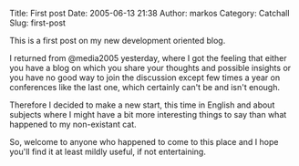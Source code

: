 Title: First post
Date: 2005-06-13 21:38
Author: markos
Category: Catchall
Slug: first-post

This is a first post on my new development oriented blog.

I returned from @media2005 yesterday, where I got the feeling that
either you have a blog on which you share your thoughts and possible
insights or you have no good way to join the discussion except few times
a year on conferences like the last one, which certainly can't be and
isn't enough.

Therefore I decided to make a new start, this time in English and about
subjects where I might have a bit more interesting things to say than
what happened to my non-existant cat.

So, welcome to anyone who happened to come to this place and I hope
you'll find it at least mildly useful, if not entertaining.

